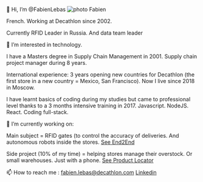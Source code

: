 👋 Hi, I’m @FabienLebas ![photo Fabien](https://media-exp1.licdn.com/dms/image/C5603AQF_CFyFLmiHEQ/profile-displayphoto-shrink_100_100/0/1575795209294?e=1625097600&v=beta&t=YzHTp9pVK97ruPwrYJYDXK-rc1AwSQj8yYKQJx97MUE)

French. Working at Decathlon since 2002.

Currently RFID Leader in Russia. And data team leader

👀 I’m interested in technology. 

I have a Masters degree in Supply Chain Management in 2001. Supply chain project manager during 8 years.

International experience: 3 years opening new countries for Decathlon (the first store in a new country = Mexico, San Francisco). Now I live since 2018 in Moscow.

I have learnt basics of coding during my studies but came to professional level thanks to a 3 months intensive training in 2017. Javascript. NodeJS. React. Coding full-stack.

🌱 I’m currently working on: 

Main subject = RFID gates (to control the accuracy of deliveries. And autonomous robots inside the stores. [See End2End](https://www.youtube.com/watch?v=Kbi0JGALp0Q&t=8s)

Side project (10% of my time) = helping stores manage their overstock. Or small warehouses. Just with a phone. [See Product Locator](https://www.youtube.com/watch?v=l9I4zJUXAFU&t=5s)

📫 How to reach me : 
fabien.lebas@decathlon.com
[Linkedin](https://fr.linkedin.com/in/fabien-lebas-a0770a4a)

<!---
FabienLebas/FabienLebas is a ✨ special ✨ repository because its `README.md` (this file) appears on your GitHub profile.
You can click the Preview link to take a look at your changes.
--->
